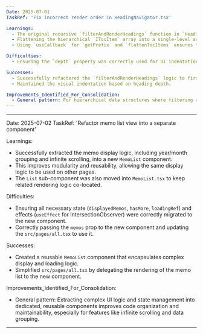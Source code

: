```yaml
---
Date: 2025-07-01
TaskRef: 'Fix incorrect render order in HeadingNavigator.tsx'

Learnings:
  - The original recursive `filterAndRenderHeadings` function in `HeadingNavigator.tsx` caused incorrect rendering order due to its depth-first traversal and conditional `CommandGroup` pushing.
  - Flattening the hierarchical `ITocItem` array into a single-level array while preserving the `depth` property allows for a simpler, linear filtering and rendering process.
  - Using `useCallback` for `getPrefix` and `flattenTocItems` ensures these utility functions are memoized and do not cause unnecessary re-renders.

Difficulties:
  - Ensuring the `depth` property was correctly used for UI indentation after flattening the structure. This was handled by applying `ml-` classes based on `item.depth` directly to `CommandItem`.

Successes:
  - Successfully refactored the `filterAndRenderHeadings` logic to first flatten the `tocItems` and then filter and render them, resolving the incorrect render order.
  - Maintained the visual indentation based on heading depth.

Improvements_Identified_For_Consolidation:
  - General pattern: For hierarchical data structures where filtering and linear rendering are required, flattening the structure first can simplify the rendering logic and ensure correct order.
---
```


---

Date: 2025-07-02
TaskRef: 'Refactor memo list view into a separate component'

Learnings:

- Successfully extracted the memo display logic, including year/month grouping and infinite scrolling, into a new `MemoList` component.
- This improves modularity and reusability, allowing the same display logic to be used on other pages.
- The `List` sub-component was also moved into `MemoList.tsx` to keep related rendering logic co-located.

Difficulties:

- Ensuring all necessary state (`displayedMemos`, `hasMore`, `loadingRef`) and effects (`useEffect` for IntersectionObserver) were correctly migrated to the new component.
- Correctly passing the `memos` prop to the new component and updating the `src/pages/all.tsx` to use it.

Successes:

- Created a reusable `MemoList` component that encapsulates complex display and loading logic.
- Simplified `src/pages/all.tsx` by delegating the rendering of the memo list to the new component.

Improvements_Identified_For_Consolidation:

- General pattern: Extracting complex UI logic and state management into dedicated, reusable components improves code organization and maintainability, especially for features like infinite scrolling and data grouping.

---
